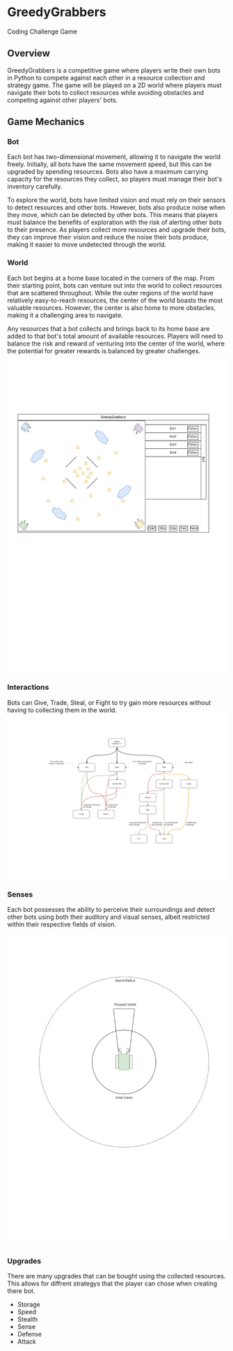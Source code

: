 # GreedyGrabbers
Coding Challenge Game

## Overview
GreedyGrabbers is a competitive game where players write their own bots in Python
to compete against each other in a resource collection and strategy game.
The game will be played on a 2D world where players must navigate their bots to collect resources while avoiding obstacles and competing against other players' bots.

## Game Mechanics

### Bot

Each bot has two-dimensional movement, allowing it to navigate the world freely.
Initially, all bots have the same movement speed, but this can be upgraded by spending resources.
Bots also have a maximum carrying capacity for the resources they collect, so players must manage their bot's inventory carefully.

To explore the world, bots have limited vision and must rely on their sensors to detect resources and other bots.
However, bots also produce noise when they move, which can be detected by other bots.
This means that players must balance the benefits of exploration with the risk of alerting other bots to their presence.
As players collect more resources and upgrade their bots, they can improve their vision and reduce the noise their bots produce,
making it easier to move undetected through the world.

### World

Each bot begins at a home base located in the corners of the map. From their starting point, 
bots can venture out into the world to collect resources that are scattered throughout. While the outer regions of the world have relatively easy-to-reach resources,
the center of the world boasts the most valuable resources. However, the center is also home to more obstacles, making it a challenging area to navigate.

Any resources that a bot collects and brings back to its home base are added to that bot's total amount of available resources. 
Players will need to balance the risk and reward of venturing into the center of the world, 
where the potential for greater rewards is balanced by greater challenges. 

![World](doc/world_gui.png)

### Interactions
Bots can Give, Trade, Steal, or Fight to try gain more resources without having to collecting them in the world.
![Bot Interactions](doc/interaction_options.png)

### Senses
Each bot possesses the ability to perceive their surroundings and detect other bots using both their auditory and visual senses, albeit restricted within their respective fields of vision.

![Bot Senses](doc/bot_senses.png)

### Upgrades
There are many upgrades that can be bought using the collected resources. This allows for diffrent strategys that the player can chose when creating there bot.
 * Storage
 * Speed
 * Stealth
 * Sense
 * Defense
 * Attack


